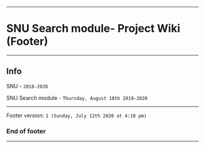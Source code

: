 
***

# SNU Search module- Project Wiki (Footer)

***

## Info

SNU - `2018-2020`

SNU Search module - `Thursday, August 18th 2019-2020`

***

Footer version: `1 (Sunday, July 12th 2020 at 4:18 pm)`

### End of footer

***
